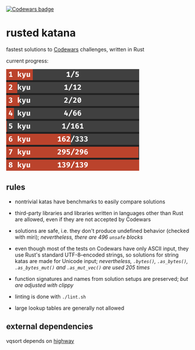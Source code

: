 [![Codewars badge](https://www.codewars.com/users/lincot/badges/large)](https://www.codewars.com/users/lincot)

# rusted katana

fastest solutions to [Codewars](https://www.codewars.com/r/HLmVMg) challenges,
written in Rust

current progress:

![progress bars showing how many katas have been solved](progress-bars.png)

## rules

- nontrivial katas have benchmarks to easily compare solutions

- third-party libraries and libraries written in languages other than Rust
are allowed, even if they are not accepted by Codewars

- solutions are safe, i.e. they don't produce undefined behavior
(checked with miri); *nevertheless, there are 496 `unsafe` blocks*

- even though most of the tests on Codewars have only ASCII input,
they use Rust's standard UTF-8–encoded strings,
so solutions for string katas are made for Unicode input;
*nevertheless,
`.bytes()`, `.as_bytes()`, `.as_bytes_mut()` and `.as_mut_vec()` are used 205 times*

- function signatures and names from solution setups are preserved;
*but are adjusted with clippy*

- linting is done with `./lint.sh`

- large lookup tables are generally not allowed

## external dependencies

vqsort depends on [highway](https://github.com/google/highway)
